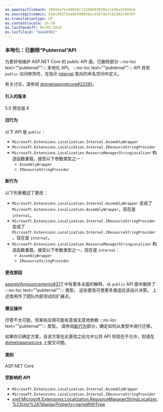 ```yaml
---
ms.openlocfilehash: 2094da7ec94028c112d6683620ac1146a1544dab
ms.sourcegitcommit: b16c00371ea06398859ecd157defc81301c9070f
ms.translationtype: HT
ms.contentlocale: zh-CN
ms.lasthandoff: 06/05/2020
ms.locfileid: "84446962"
---
```

### <a name="localization-pubternal-apis-removed"></a>本地化：已删除“Pubternal”API

为更好地维护 ASP.NET Core 的 public API 面，已删除部分 :::no-loc text="\"pubternal\""::: 本地化 API。 :::no-loc text="\"pubternal\""::: API 具有 `public` 访问修饰符，在指示 [internal](/dotnet/csharp/language-reference/keywords/internal) 意向的命名空间中定义。

有关讨论，请参阅 [dotnet/aspnetcore#22291](https://github.com/dotnet/aspnetcore/issues/22291)。

#### <a name="version-introduced"></a>引入的版本

5.0 预览版 6

#### <a name="old-behavior"></a>旧行为

以下 API 是 `public`：

- `Microsoft.Extensions.Localization.Internal.AssemblyWrapper`
- `Microsoft.Extensions.Localization.Internal.IResourceStringProvider`
- `Microsoft.Extensions.Localization.ResourceManagerStringLocalizer` 构造函数重载，接受以下参数类型之一：
  - `AssemblyWrapper`
  - `IResourceStringProvider`

#### <a name="new-behavior"></a>新行为

以下列表概述了更改：

- `Microsoft.Extensions.Localization.Internal.AssemblyWrapper` 变成了 `Microsoft.Extensions.Localization.AssemblyWrapper`，现在是 `internal`。
- `Microsoft.Extensions.Localization.Internal.IResourceStringProvider` 变成了 `Microsoft.Extensions.Localization.Internal.IResourceStringProvider`，现在是 `internal`。
- `Microsoft.Extensions.Localization.ResourceManagerStringLocalizer` 构造函数重载，接受以下参数类型之一，现在是 `internal`：
  - `AssemblyWrapper`
  - `IResourceStringProvider`

#### <a name="reason-for-change"></a>更改原因

[aspnet/Announcements#377](https://github.com/aspnet/Announcements/issues/377#issue-473651882) 中有更多全面的解释，从 `public` API 面中删除了 :::no-loc text="\"pubternal\""::: 类型。 这些更改可使更多类适应该设计决策。 上述类用作了团队内部测试的扩展点。

#### <a name="recommended-action"></a>建议操作

尽管不太可能，但某些应用可能有意或无意地依赖 :::no-loc text="\"pubternal\""::: 类型。 请参阅[新行为](#new-behavior)部分，确定如何从类型中进行迁移。

如果你已确定方案，且该方案在此更改之前允许公共 API 但现在不允许，则请在 [dotnet/aspnetcore](https://github.com/dotnet/aspnetcore/issues) 上提交问题。

#### <a name="category"></a>类别

ASP.NET Core

#### <a name="affected-apis"></a>受影响的 API

- `Microsoft.Extensions.Localization.Internal.AssemblyWrapper`
- `Microsoft.Extensions.Localization.Internal.IResourceStringProvider`
- <xref:Microsoft.Extensions.Localization.ResourceManagerStringLocalizer.%23ctor%2A?displayProperty=nameWithType>

<!--

#### Affected APIs

- `T:Microsoft.Extensions.Localization.Internal.AssemblyWrapper`
- `T:Microsoft.Extensions.Localization.Internal.IResourceStringProvider`
- `Overload:Microsoft.Extensions.Localization.ResourceManagerStringLocalizer.#ctor`

-->
